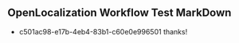 ## OpenLocalization Workflow Test MarkDown
* c501ac98-e17b-4eb4-83b1-c60e0e996501 thanks!

<!--HONumber=Aug16_HO4-->


